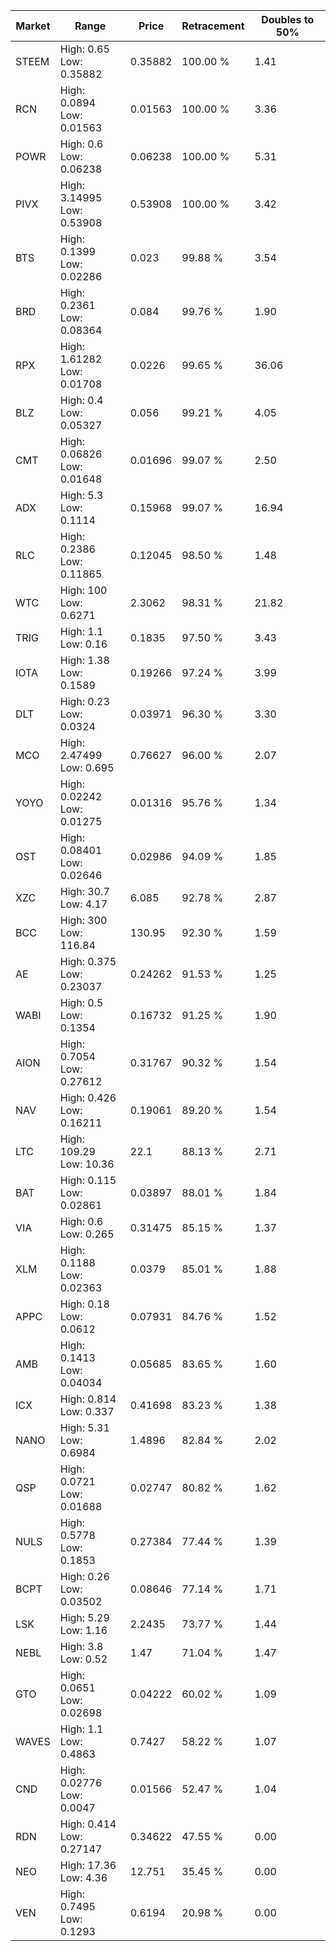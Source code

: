 | Market | Range | Price| Retracement | Doubles to 50% |
| --- | --- | --- | --- | --- |
| STEEM | High: 0.65<br />Low: 0.35882 | 0.35882 | 100.00 % | 1.41 |
| RCN | High: 0.0894<br />Low: 0.01563 | 0.01563 | 100.00 % | 3.36 |
| POWR | High: 0.6<br />Low: 0.06238 | 0.06238 | 100.00 % | 5.31 |
| PIVX | High: 3.14995<br />Low: 0.53908 | 0.53908 | 100.00 % | 3.42 |
| BTS | High: 0.1399<br />Low: 0.02286 | 0.023 | 99.88 % | 3.54 |
| BRD | High: 0.2361<br />Low: 0.08364 | 0.084 | 99.76 % | 1.90 |
| RPX | High: 1.61282<br />Low: 0.01708 | 0.0226 | 99.65 % | 36.06 |
| BLZ | High: 0.4<br />Low: 0.05327 | 0.056 | 99.21 % | 4.05 |
| CMT | High: 0.06826<br />Low: 0.01648 | 0.01696 | 99.07 % | 2.50 |
| ADX | High: 5.3<br />Low: 0.1114 | 0.15968 | 99.07 % | 16.94 |
| RLC | High: 0.2386<br />Low: 0.11865 | 0.12045 | 98.50 % | 1.48 |
| WTC | High: 100<br />Low: 0.6271 | 2.3062 | 98.31 % | 21.82 |
| TRIG | High: 1.1<br />Low: 0.16 | 0.1835 | 97.50 % | 3.43 |
| IOTA | High: 1.38<br />Low: 0.1589 | 0.19266 | 97.24 % | 3.99 |
| DLT | High: 0.23<br />Low: 0.0324 | 0.03971 | 96.30 % | 3.30 |
| MCO | High: 2.47499<br />Low: 0.695 | 0.76627 | 96.00 % | 2.07 |
| YOYO | High: 0.02242<br />Low: 0.01275 | 0.01316 | 95.76 % | 1.34 |
| OST | High: 0.08401<br />Low: 0.02646 | 0.02986 | 94.09 % | 1.85 |
| XZC | High: 30.7<br />Low: 4.17 | 6.085 | 92.78 % | 2.87 |
| BCC | High: 300<br />Low: 116.84 | 130.95 | 92.30 % | 1.59 |
| AE | High: 0.375<br />Low: 0.23037 | 0.24262 | 91.53 % | 1.25 |
| WABI | High: 0.5<br />Low: 0.1354 | 0.16732 | 91.25 % | 1.90 |
| AION | High: 0.7054<br />Low: 0.27612 | 0.31767 | 90.32 % | 1.54 |
| NAV | High: 0.426<br />Low: 0.16211 | 0.19061 | 89.20 % | 1.54 |
| LTC | High: 109.29<br />Low: 10.36 | 22.1 | 88.13 % | 2.71 |
| BAT | High: 0.115<br />Low: 0.02861 | 0.03897 | 88.01 % | 1.84 |
| VIA | High: 0.6<br />Low: 0.265 | 0.31475 | 85.15 % | 1.37 |
| XLM | High: 0.1188<br />Low: 0.02363 | 0.0379 | 85.01 % | 1.88 |
| APPC | High: 0.18<br />Low: 0.0612 | 0.07931 | 84.76 % | 1.52 |
| AMB | High: 0.1413<br />Low: 0.04034 | 0.05685 | 83.65 % | 1.60 |
| ICX | High: 0.814<br />Low: 0.337 | 0.41698 | 83.23 % | 1.38 |
| NANO | High: 5.31<br />Low: 0.6984 | 1.4896 | 82.84 % | 2.02 |
| QSP | High: 0.0721<br />Low: 0.01688 | 0.02747 | 80.82 % | 1.62 |
| NULS | High: 0.5778<br />Low: 0.1853 | 0.27384 | 77.44 % | 1.39 |
| BCPT | High: 0.26<br />Low: 0.03502 | 0.08646 | 77.14 % | 1.71 |
| LSK | High: 5.29<br />Low: 1.16 | 2.2435 | 73.77 % | 1.44 |
| NEBL | High: 3.8<br />Low: 0.52 | 1.47 | 71.04 % | 1.47 |
| GTO | High: 0.0651<br />Low: 0.02698 | 0.04222 | 60.02 % | 1.09 |
| WAVES | High: 1.1<br />Low: 0.4863 | 0.7427 | 58.22 % | 1.07 |
| CND | High: 0.02776<br />Low: 0.0047 | 0.01566 | 52.47 % | 1.04 |
| RDN | High: 0.414<br />Low: 0.27147 | 0.34622 | 47.55 % | 0.00 |
| NEO | High: 17.36<br />Low: 4.36 | 12.751 | 35.45 % | 0.00 |
| VEN | High: 0.7495<br />Low: 0.1293 | 0.6194 | 20.98 % | 0.00 |
